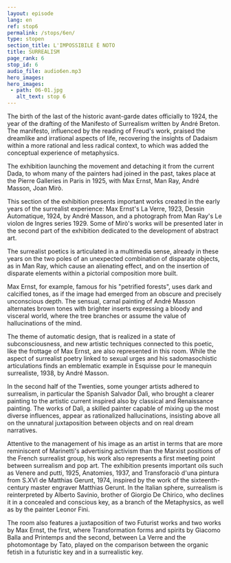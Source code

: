 ```yaml
---
layout: episode
lang: en
ref: stop6
permalink: /stops/6en/
type: stopen
section_title: L'IMPOSSIBILE È NOTO
title: SURREALISM
page_rank: 6
stop_id: 6
audio_file: audio6en.mp3
hero_images:
hero_images:
 - path: 06-01.jpg
   alt_text: stop 6
---
```


The birth of the last of the historic avant-garde dates officially to 1924, the year of the drafting of the Manifesto of Surrealism written by André Breton. The manifesto, influenced by the reading of Freud's work, praised the dreamlike and irrational aspects of life, recovering the insights of Dadaism within a more rational and less radical context, to which was added the conceptual experience of metaphysics.

The exhibition launching the movement and  detaching it from the current Dada,  to whom many of the painters had joined in the past, takes place at the Pierre Galleries in Paris in 1925, with Max Ernst, Man Ray, André Masson, Joan Mirò.

This section of the exhibition presents important works created in the early years of the surrealist experience: Max Ernst's La Verre, 1923, Dessin Automatique, 1924, by André Masson, and a photograph from Man Ray's Le violon de Ingres series 1929. Some of Mirò's works will be presented later in the second part of the exhibition dedicated to the development of abstract art.

The surrealist poetics is articulated in a multimedia sense, already in these years on the two poles of an unexpected combination of disparate objects, as in Man Ray, which cause an alienating effect, and on the insertion of disparate elements within a pictorial composition more built.

Max Ernst, for example, famous for his "petrified forests", uses dark and calcified tones, as if the image had emerged from an obscure and precisely unconscious depth. The sensual, carnal painting of André Masson alternates brown tones with brighter inserts expressing a bloody and visceral world, where the tree branches or assume the value of hallucinations of the mind.

The theme of automatic design, that is realized in a state of subconsciousness, and new artistic techniques connected to this poetic, like the frottage of Max Ernst, are also represented in this room. While the aspect of surrealist poetry linked to sexual urges and his sadomasochistic articulations finds an emblematic example in Esquisse pour le manequin surrealiste, 1938, by André Masson.

In the second half of the Twenties, some younger artists adhered to surrealism, in particular the Spanish Salvador Dalì, who brought a clearer painting to the artistic current inspired also by classical and Renaissance painting. The works of Dalì, a skilled painter capable of mixing up the most diverse influences, appear as rationalized hallucinations, insisting above all on the unnatural juxtaposition between objects and on real dream narratives.

Attentive to the management of his image as an artist in terms that are more reminiscent of Marinetti's advertising activism than the Marxist positions of the French surrealist group, his work also represents a first meeting point between surrealism and pop art. The exhibition presents important oils such as Venere and putti, 1925, Anatomies, 1937, and Transforaciò d'una pintura from S.XVI de Matthias Gerunt, 1974, inspired by the work of the sixteenth-century master engraver Matthias Gerunt. In the Italian sphere, surrealism is reinterpreted by Alberto Savinio, brother of Giorgio De Chirico, who declines it in a concealed and conscious key, as a branch of the Metaphysics, as well as by the painter Leonor Fini.

The room also features a juxtaposition of two Futurist works and two works by Max Ernst, the first, where Transformation forms and spirits by Giacomo Balla and Printemps and the second, between La Verre and the photomontage by Tato, played on the comparison between the organic fetish in a futuristic key and in a surrealistic key.          

